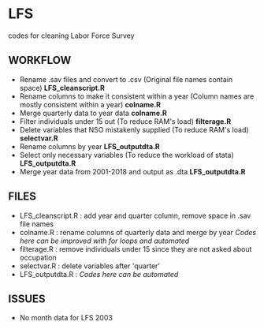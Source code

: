 # LFS
codes for cleaning Labor Force Survey

## WORKFLOW
- Rename .sav files and convert to .csv (Original file names contain space) **LFS_cleanscript.R**
- Rename columns to make it consistent within a year (Column names are mostly consistent within a year) **colname.R**
- Merge quarterly data to year data **colname.R**
- Filter individuals under 15 out (To reduce RAM's load) **filterage.R**
- Delete variables that NSO mistakenly supplied (To reduce RAM's load) **selectvar.R**
- Rename columns by year **LFS_outputdta.R**
- Select only necessary variables (To reduce the workload of stata) **LFS_outputdta.R**
- Merge year data from 2001-2018 and output as .dta **LFS_outputdta.R**

## FILES
- LFS_cleanscript.R : add year and quarter column, remove space in .sav file names
- colname.R : rename columns of quarterly data and merge by year *Codes here can be improved with for loops and automated*
- filterage.R : remove individuals under 15 since they are not asked about occupation
- selectvar.R : delete variables after 'quarter'
- LFS_outputdta.R : *Codes here can be automated*

## ISSUES
- No month data for LFS 2003
